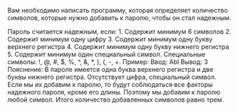 Вам необходимо написать программу, которая определяет количество символов, которые нужно добавить к паролю, чтобы он стал надежным.

Пароль считается надежным, если:
    1. Содержит минимум 6 символов
    2. Содержит минимум одну цифру
    3. Содержит минимум одну букву верхнего регистра
    4. Содержит минимум одну букву нижнего регистра
    5. Содержит минимум один специальный символ. Специальные символы: !, @, #, $, %, ^, &, *, ), (, -, +.
Пример:
	Ввод:
		Abl
	Вывод:
		3
Пояснение:
В пароле имеется одна буква верхнего регистра и две буквы нижнего регистра. Отсутствует цифра, специальный символ. Если мы их добавим к паролю, то будут соблюдаться все факторы надежного пароля, кроме его длины. Поэтому мы добавим к паролю любой символ. Итого количество добавленных символов равно трем.

